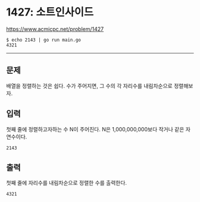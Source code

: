 # 1427: 소트인사이드

https://www.acmicpc.net/problem/1427

```
$ echo 2143 | go run main.go
4321
```

---

## 문제

배열을 정렬하는 것은 쉽다. 수가 주어지면, 그 수의 각 자리수를 내림차순으로
정렬해보자.

## 입력

첫째 줄에 정렬하고자하는 수 N이 주어진다. N은 1,000,000,000보다 작거나 같은
자연수이다.

```
2143
```

## 출력

첫째 줄에 자리수를 내림차순으로 정렬한 수를 출력한다.

```
4321
```
